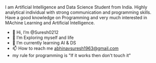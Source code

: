 I am Artificial Intelligence and Data Science Student from India. Highly analytical individual with strong communication and programming skills. Have a good knowledge on Programming and very much interested in MAchine Learning and Artificial Intelligence. 

- 👋 Hi, I’m @Suresh0212
- 👀 I’m Exploring myself and life
- 🌱 I’m currently learning AI & DS
- 📫 How to reach me abhinavsuresh1963@gmail.com
- my rule for programming is "If it works then don't touch it"

<!---
Suresh0212/Suresh0212 is a ✨ special ✨ repository because its `README.md` (this file) appears on your GitHub profile.
You can click the Preview link to take a look at your changes.
--->

